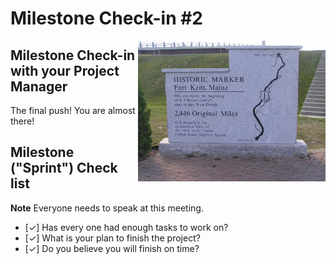 # Milestone Check-in #2

<img src="./media/fort-kent-marker.jpg" align="right" width="300px"/>

## Milestone Check-in with your Project Manager

The final push! You are almost there!

## Milestone ("Sprint") Check list

**Note** Everyone needs to speak at this meeting.

- [✓] Has every one had enough tasks to work on?
- [✓] What is your plan to finish the project?
- [✓] Do you believe you will finish on time?
